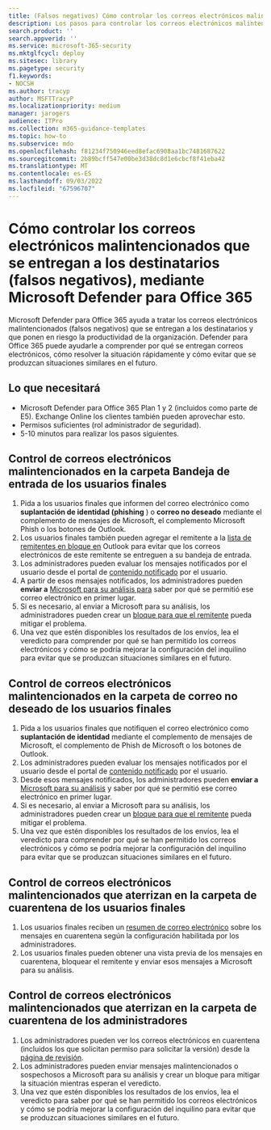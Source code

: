 ```yaml
---
title: (Falsos negativos) Cómo controlar los correos electrónicos malintencionados que se entregan a los destinatarios mediante Microsoft Defender para Office 365
description: Los pasos para controlar los correos electrónicos malintencionados que llegan a los usuarios finales y las bandejas de entrada (como falsos negativos) con Microsoft Defender para Office 365 con el fin de evitar la pérdida de negocio.
search.product: ''
search.appverid: ''
ms.service: microsoft-365-security
ms.mktglfcycl: deploy
ms.sitesec: library
ms.pagetype: security
f1.keywords:
- NOCSH
ms.author: tracyp
author: MSFTTracyP
ms.localizationpriority: medium
manager: jarogers
audience: ITPro
ms.collection: m365-guidance-templates
ms.topic: how-to
ms.subservice: mdo
ms.openlocfilehash: f81234f750946eed8efac6908aa1bc7481687622
ms.sourcegitcommit: 2b89bcff547e00be3d38dc8d1e6cbcf8f41eba42
ms.translationtype: MT
ms.contentlocale: es-ES
ms.lasthandoff: 09/03/2022
ms.locfileid: "67596707"
---
```

# <a name="how-to-handle-malicious-emails-that-are-delivered-to-recipients-false-negatives-using-microsoft-defender-for-office-365"></a>Cómo controlar los correos electrónicos malintencionados que se entregan a los destinatarios (falsos negativos), mediante Microsoft Defender para Office 365

Microsoft Defender para Office 365 ayuda a tratar los correos electrónicos malintencionados (falsos negativos) que se entregan a los destinatarios y que ponen en riesgo la productividad de la organización.
Defender para Office 365 puede ayudarle a comprender por qué se entregan correos electrónicos, cómo resolver la situación rápidamente y cómo evitar que se produzcan situaciones similares en el futuro.

## <a name="what-youll-need"></a>Lo que necesitará

- Microsoft Defender para Office 365 Plan 1 y 2 (incluidos como parte de E5). Exchange Online los clientes también pueden aprovechar esto.
- Permisos suficientes (rol administrador de seguridad).
- 5-10 minutos para realizar los pasos siguientes.

## <a name="handling-malicious-emails-in-the-inbox-folder-of-end-users"></a>Control de correos electrónicos malintencionados en la carpeta Bandeja de entrada de los usuarios finales

1. Pida a los usuarios finales que informen del correo electrónico como **suplantación de identidad (phishing** ) o **correo no deseado** mediante el complemento de mensajes de Microsoft, el complemento Microsoft Phish o los botones de Outlook.
2. Los usuarios finales también pueden agregar el remitente a la [lista de remitentes en bloque en](https://support.microsoft.com/en-us/office/block-a-mail-sender-b29fd867-cac9-40d8-aed1-659e06a706e4#:~:text=1%20On%20the%20Home%20tab%2C%20in%20the%20Delete,4%20Click%20OK%20in%20both%20open%20dialog%20boxes..) Outlook para evitar que los correos electrónicos de este remitente se entreguen a su bandeja de entrada.
3. Los administradores pueden evaluar los mensajes notificados por el usuario desde el portal de [contenido notificado](/microsoft-365/security/office-365-security/admin-submission?view=o365-worldwide#view-user-submissions-to-microsoft&preserve-view=true) por el usuario.
4. A partir de esos mensajes notificados, los administradores pueden **enviar a** [Microsoft para su análisis para](/microsoft-365/security/office-365-security/admin-submission?view=o365-worldwide#notify-users-from-within-the-portal&preserve-view=true) saber por qué se permitió ese correo electrónico en primer lugar.
5. Si es necesario, al enviar a Microsoft para su análisis, los administradores pueden crear un [bloque para que el remitente](/microsoft-365/security/office-365-security/manage-tenant-blocks?view=o365-worldwide&preserve-view=true) pueda mitigar el problema.
6. Una vez que estén disponibles los resultados de los envíos, lea el veredicto para comprender por qué se han permitido los correos electrónicos y cómo se podría mejorar la configuración del inquilino para evitar que se produzcan situaciones similares en el futuro.

## <a name="handling-malicious-emails-in-junk-folder-of-end-users"></a>Control de correos electrónicos malintencionados en la carpeta de correo no deseado de los usuarios finales

1. Pida a los usuarios finales que notifiquen el correo electrónico como **suplantación de identidad** mediante el complemento de mensajes de Microsoft, el complemento de Phish de Microsoft o los botones de Outlook.
2. Los administradores pueden evaluar los mensajes notificados por el usuario desde el portal de [contenido notificado](/microsoft-365/security/office-365-security/admin-submission?view=o365-worldwide#view-user-submissions-to-microsoft&preserve-view=true) por el usuario.
3. Desde esos mensajes notificados, los administradores pueden **enviar a** [Microsoft para su análisis](/microsoft-365/security/office-365-security/admin-submission?view=o365-worldwide#notify-users-from-within-the-portal&preserve-view=true) y saber por qué se permitió ese correo electrónico en primer lugar.
4. Si es necesario, al enviar a Microsoft para su análisis, los administradores pueden crear un [bloque para que el remitente](/microsoft-365/security/office-365-security/manage-tenant-blocks?view=o365-worldwide&preserve-view=true) pueda mitigar el problema.
5. Una vez que estén disponibles los resultados de los envíos, lea el veredicto para comprender por qué se han permitido los correos electrónicos y cómo se podría mejorar la configuración del inquilino para evitar que se produzcan situaciones similares en el futuro.

## <a name="handling-malicious-emails-landing-in-the-quarantine-folder-of-end-users"></a>Control de correos electrónicos malintencionados que aterrizan en la carpeta de cuarentena de los usuarios finales

1. Los usuarios finales reciben un [resumen de correo electrónico](/microsoft-365/security/office-365-security/use-spam-notifications-to-release-and-report-quarantined-messages?view=o365-worldwide&preserve-view=true) sobre los mensajes en cuarentena según la configuración habilitada por los administradores.
2. Los usuarios finales pueden obtener una vista previa de los mensajes en cuarentena, bloquear el remitente y enviar esos mensajes a Microsoft para su análisis.

## <a name="handling-malicious-emails-landing-in-the-quarantine-folder-of-admins"></a>Control de correos electrónicos malintencionados que aterrizan en la carpeta de cuarentena de los administradores

1. Los administradores pueden ver los correos electrónicos en cuarentena (incluidos los que solicitan permiso para solicitar la versión) desde la [página de revisión](/microsoft-365/security/office-365-security/manage-quarantined-messages-and-files?view=o365-worldwide&preserve-view=true).
2. Los administradores pueden enviar mensajes malintencionados o sospechosos a Microsoft para su análisis y crear un bloque para mitigar la situación mientras esperan el veredicto.
3. Una vez que estén disponibles los resultados de los envíos, lea el veredicto para saber por qué se han permitido los correos electrónicos y cómo se podría mejorar la configuración del inquilino para evitar que se produzcan situaciones similares en el futuro.
